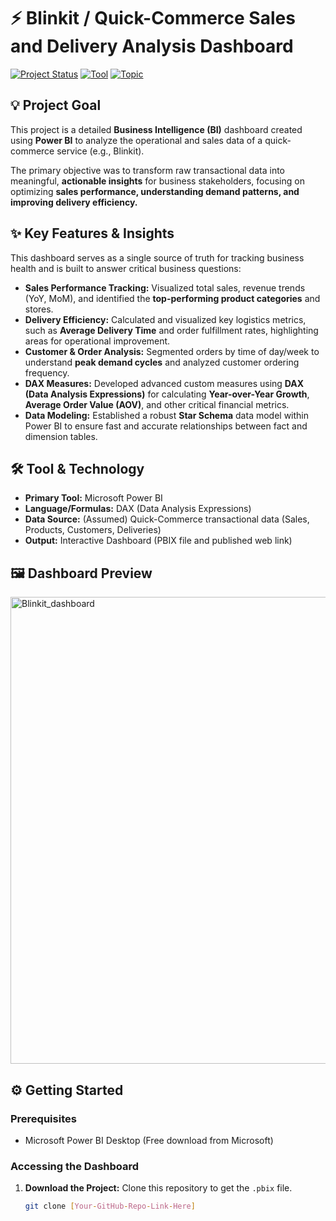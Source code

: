 # ⚡️ Blinkit / Quick-Commerce Sales and Delivery Analysis Dashboard

[![Project Status](https://img.shields.io/badge/Status-Complete-brightgreen.svg)](https://github.com/your-username/your-repo-name)
[![Tool](https://img.shields.io/badge/Tool-Power%20BI-yellowgreen.svg)]()
[![Topic](https://img.shields.io/badge/Topic-Retail%20Analytics-blue.svg)]()

## 💡 Project Goal

This project is a detailed **Business Intelligence (BI)** dashboard created using **Power BI** to analyze the operational and sales data of a quick-commerce service (e.g., Blinkit).

The primary objective was to transform raw transactional data into meaningful, **actionable insights** for business stakeholders, focusing on optimizing **sales performance, understanding demand patterns, and improving delivery efficiency.**

## ✨ Key Features & Insights

This dashboard serves as a single source of truth for tracking business health and is built to answer critical business questions:

* **Sales Performance Tracking:** Visualized total sales, revenue trends (YoY, MoM), and identified the **top-performing product categories** and stores.
* **Delivery Efficiency:** Calculated and visualized key logistics metrics, such as **Average Delivery Time** and order fulfillment rates, highlighting areas for operational improvement.
* **Customer & Order Analysis:** Segmented orders by time of day/week to understand **peak demand cycles** and analyzed customer ordering frequency.
* **DAX Measures:** Developed advanced custom measures using **DAX (Data Analysis Expressions)** for calculating **Year-over-Year Growth**, **Average Order Value (AOV)**, and other critical financial metrics.
* **Data Modeling:** Established a robust **Star Schema** data model within Power BI to ensure fast and accurate relationships between fact and dimension tables.

## 🛠️ Tool & Technology

* **Primary Tool:** Microsoft Power BI
* **Language/Formulas:** DAX (Data Analysis Expressions)
* **Data Source:** (Assumed) Quick-Commerce transactional data (Sales, Products, Customers, Deliveries)
* **Output:** Interactive Dashboard (PBIX file and published web link)

## 🖼️ Dashboard Preview


<img width="1328" height="747" alt="Blinkit_dashboard" src="https://github.com/user-attachments/assets/015bd55e-c82c-402d-b6c2-3c0f0aa15d0e" />

## ⚙️ Getting Started

### Prerequisites

* Microsoft Power BI Desktop (Free download from Microsoft)

### Accessing the Dashboard

1.  **Download the Project:** Clone this repository to get the `.pbix` file.
    ```bash
    git clone [Your-GitHub-Repo-Link-Here]
    ```

